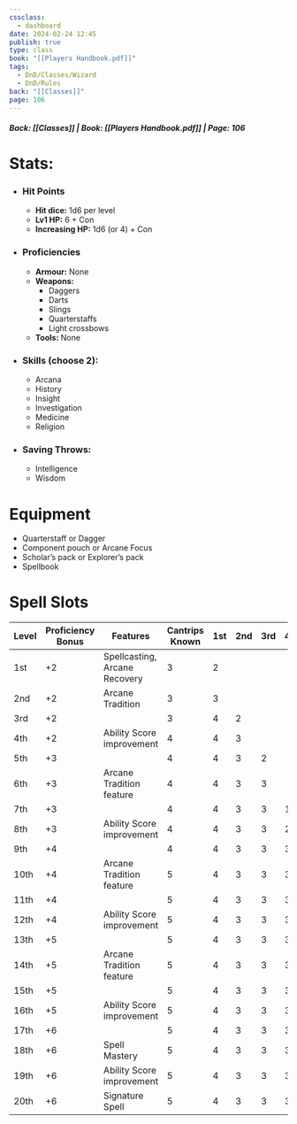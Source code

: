 ```yaml
---
cssclass:
  - dashboard
date: 2024-02-24 12:45
publish: true
type: class
book: "[[Players Handbook.pdf]]"
tags:
  - DnD/Classes/Wizard
  - DnD/Rules
back: "[[Classes]]"
page: 106
---
```

##### Back: [[Classes]] | Book: [[Players Handbook.pdf]] | Page: 106
 

# Stats:
- ### Hit Points
	- **Hit dice:** 1d6 per level
	- **Lv1 HP:**  6 + Con
	- **Increasing HP:** 1d6 (or 4) + Con
- ### Proficiencies
	- **Armour:** None
	- **Weapons:** 
		- Daggers
		- Darts
		- Slings
		- Quarterstaffs
		- Light crossbows
	- **Tools:** None
- ### Skills (choose 2):
	- Arcana
	- History
	- Insight
	- Investigation
	- Medicine
	- Religion
- ### Saving Throws:
	- Intelligence
	- Wisdom
# Equipment
- Quarterstaff or Dagger
- Component pouch or Arcane Focus
- Scholar’s pack or Explorer’s pack
- Spellbook

# Spell Slots

| Level | Proficiency Bonus | Features                      | Cantrips Known | 1st | 2nd | 3rd | 4th | 5th | 6th | 7th | 8th | 9th |
| ----- | ----------------- | ----------------------------- | -------------- | --- | --- | --- | --- | --- | --- | --- | --- | --- |
| 1st   | +2                | Spellcasting, Arcane Recovery | 3              | 2   |     |     |     |     |     |     |     |     |
| 2nd   | +2                | Arcane Tradition              | 3              | 3   |     |     |     |     |     |     |     |     |
| 3rd   | +2                |                               | 3              | 4   | 2   |     |     |     |     |     |     |     |
| 4th   | +2                | Ability Score improvement     | 4              | 4   | 3   |     |     |     |     |     |     |     |
| 5th   | +3                |                               | 4              | 4   | 3   | 2   |     |     |     |     |     |     |
| 6th   | +3                | Arcane Tradition feature      | 4              | 4   | 3   | 3   |     |     |     |     |     |     |
| 7th   | +3                |                               | 4              | 4   | 3   | 3   | 1   |     |     |     |     |     |
| 8th   | +3                | Ability Score improvement     | 4              | 4   | 3   | 3   | 2   |     |     |     |     |     |
| 9th   | +4                |                               | 4              | 4   | 3   | 3   | 3   | 1   |     |     |     |     |
| 10th  | +4                | Arcane Tradition feature      | 5              | 4   | 3   | 3   | 3   | 2   |     |     |     |     |
| 11th  | +4                |                               | 5              | 4   | 3   | 3   | 3   | 2   | 1   |     |     |     |
| 12th  | +4                | Ability Score improvement     | 5              | 4   | 3   | 3   | 3   | 2   | 1   |     |     |     |
| 13th  | +5                |                               | 5              | 4   | 3   | 3   | 3   | 2   | 1   | 1   |     |     |
| 14th  | +5                | Arcane Tradition feature      | 5              | 4   | 3   | 3   | 3   | 2   | 1   | 1   |     |     |
| 15th  | +5                |                               | 5              | 4   | 3   | 3   | 3   | 2   | 1   | 1   | 1   |     |
| 16th  | +5                | Ability Score improvement     | 5              | 4   | 3   | 3   | 3   | 2   | 1   | 1   | 1   |     |
| 17th  | +6                |                               | 5              | 4   | 3   | 3   | 3   | 2   | 1   | 1   | 1   | 1   |
| 18th  | +6                | Spell Mastery                 | 5              | 4   | 3   | 3   | 3   | 3   | 1   | 1   | 1   | 1   |
| 19th  | +6                | Ability Score improvement     | 5              | 4   | 3   | 3   | 3   | 3   | 2   | 1   | 1   | 1   |
| 20th  | +6                | Signature Spell               | 5              | 4   | 3   | 3   | 3   | 3   | 2   | 2   | 1   | 1   |

